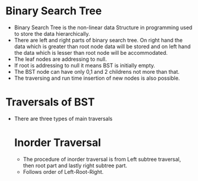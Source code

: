 # Binary Search Tree
 - Binary Search Tree is the non-linear data Structure in programming used to store the data hierarchically.
 - There are left and right parts of binary search tree. On right hand the data which is greater than root node data will be stored and on left hand the data which is lesser than root node will be accommodated.
 - The leaf nodes are addressing to null.
 - If root is addressing to null it means BST is initially empty.
 - The BST node can have only 0,1 and 2 childrens not more than that.
 - The traversing and run time insertion of new nodes is also possible.
# Traversals of BST 
  - There are three types of main traversals
    # Inorder Traversal
    - The procedure of inorder traversal is from Left subtree traversal, then root part and lastly right subtree part.
    - Follows order of Left-Root-Right.
